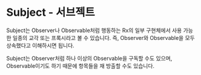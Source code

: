 # Subject - 서브젝트
Subject는 Observer나 Observable처럼 행동하는 Rx의 일부 구현체에서 사용 가능한 일종의 교각 또는 프록시라고 볼 수 있습니다.
즉, Observer와 Observable을 모두 상속했다고 이해하시면 됩니다.

Subject는 Observer처럼 하나 이상의 Observable을 구독할 수도 있으며, Observable이기도 하기 때문에 항목들을 재 방출할 수도 있습니다.

